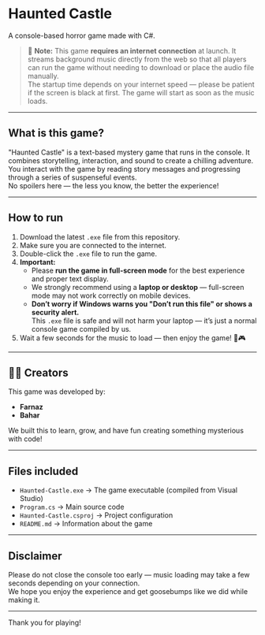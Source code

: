 # Haunted Castle 

A console-based horror game made with C#.

> 🛜 **Note:** This game **requires an internet connection** at launch. It streams background music directly from the web so that all players can run the game without needing to download or place the audio file manually.  
The startup time depends on your internet speed — please be patient if the screen is black at first. The game will start as soon as the music loads.

---

## What is this game?

"Haunted Castle" is a text-based mystery game that runs in the console. It combines storytelling, interaction, and sound to create a chilling adventure. You interact with the game by reading story messages and progressing through a series of suspenseful events.  
No spoilers here — the less you know, the better the experience!

---

## How to run

1. Download the latest `.exe` file from this repository.  
2. Make sure you are connected to the internet.  
3. Double-click the `.exe` file to run the game.  
4. **Important:**  
   - Please **run the game in full-screen mode** for the best experience and proper text display.  
   - We strongly recommend using a **laptop or desktop** — full-screen mode may not work correctly on mobile devices.  
   - **Don’t worry if Windows warns you "Don’t run this file" or shows a security alert.**  
     This `.exe` file is safe and will not harm your laptop — it’s just a normal console game compiled by us.  
5. Wait a few seconds for the music to load — then enjoy the game! 🎵🎮

---

## 🧑‍💻 Creators

This game was developed by:

- **Farnaz**  
- **Bahar** 

We built this to learn, grow, and have fun creating something mysterious with code!

---

## Files included

- `Haunted-Castle.exe` → The game executable (compiled from Visual Studio)  
- `Program.cs` → Main source code  
- `Haunted-Castle.csproj` → Project configuration  
- `README.md` → Information about the game

---

## Disclaimer

Please do not close the console too early — music loading may take a few seconds depending on your connection.  
We hope you enjoy the experience and get goosebumps like we did while making it. 

---

Thank you for playing!  

